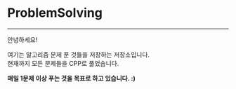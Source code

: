 # ProblemSolving

--------------
안녕하세요!

여기는 알고리즘 문제 푼 것들을 저장하는 저장소입니다.  
현재까지 모든 문제들을 CPP로 풀었습니다.  
  
__매일 1문제 이상 푸는 것을 목표로 하고 있습니다. :)__  
  

